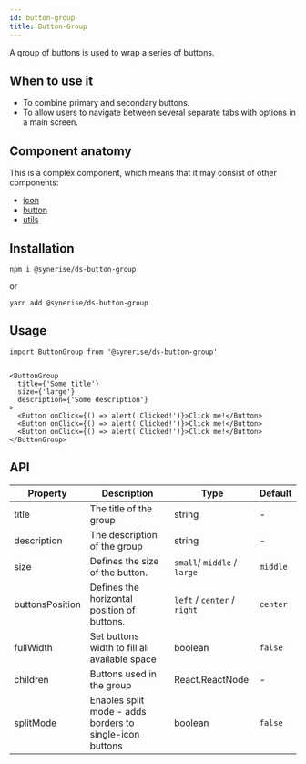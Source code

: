 ```yaml
---
id: button-group
title: Button-Group
---
```


A group of buttons is used to wrap a series of buttons.

## When to use it

- To combine primary and secondary buttons.
- To allow users to navigate between several separate tabs with options in a main screen.

## Component anatomy

This is a complex component, which means that it may consist of other components:

- [icon](/docs/components/icon/)
- [button](/docs/components/button/)
- [utils](/docs/components/utils/)

## Installation

```
npm i @synerise/ds-button-group
```

or

```
yarn add @synerise/ds-button-group
```

## Usage

```
import ButtonGroup from '@synerise/ds-button-group'


<ButtonGroup
  title={'Some title'}
  size={'large'}
  description={'Some description'}
>
  <Button onClick={() => alert('Clicked!')}>Click me!</Button>
  <Button onClick={() => alert('Clicked!')}>Click me!</Button>
  <Button onClick={() => alert('Clicked!')}>Click me!</Button>
</ButtonGroup>

```

## API

| Property        | Description                                              | Type                        | Default  |
| --------------- | -------------------------------------------------------- | --------------------------- | -------- |
| title           | The title of the group                                   | string                      | -        |
| description     | The description of the group                             | string                      | -        |
| size            | Defines the size of the button.                          | `small`/ `middle` / `large` | `middle` |
| buttonsPosition | Defines the horizontal position of buttons.              | `left` / `center` / `right` | `center` |
| fullWidth       | Set buttons width to fill all available space            | boolean                     | `false`  |
| children        | Buttons used in the group                                | React.ReactNode             | -        |
| splitMode       | Enables split mode - adds borders to single-icon buttons | boolean                     | `false`   |
